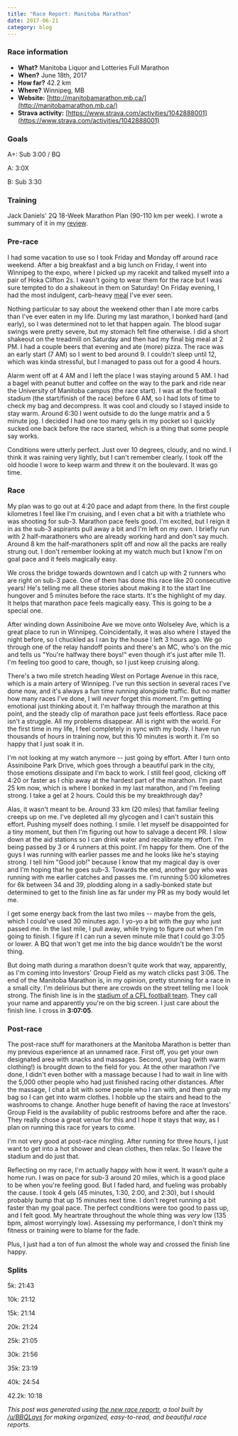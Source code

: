 ```yaml
---
title: "Race Report: Manitoba Marathon"
date: 2017-06-21
category: blog
---
```


### Race information
* **What?** Manitoba Liquor and Lotteries Full Marathon
* **When?** June 18th, 2017
* **How far?** 42.2 km
* **Where?** Winnipeg, MB
* **Website:** [http://manitobamarathon.mb.ca/](http://manitobamarathon.mb.ca/)
* **Strava activity:** [https://www.strava.com/activities/1042888001](https://www.strava.com/activities/1042888001)

### Goals

A+: Sub 3:00 / BQ

A: 3:0X

B: Sub 3:30

### Training

Jack Daniels' 2Q 18-Week Marathon Plan (90-110 km per week). I wrote a summary of it in my [review](https://www.reddit.com/r/AdvancedRunning/comments/6ieehb/training_plan_review_jack_daniels_2q_18week/).

### Pre-race

I had some vacation to use so I took Friday and Monday off around race weekend. After a big breakfast and a big lunch on Friday, I went into Winnipeg to the expo, where I picked up my racekit and talked myself into a pair of Hoka Clifton 2s. I wasn't going to wear them for the race but I was sure tempted to do a shakeout in them on Saturday! On Friday evening, I had the most indulgent, carb-heavy [meal](https://goo.gl/photos/C3Rbu46pMuYZsTXb6) I've ever seen.

Nothing particular to say about the weekend other than I ate more carbs than I've ever eaten in my life. During my last marathon, I bonked hard (and early), so I was determined not to let that happen again. The blood sugar swings were pretty severe, but my stomach felt fine otherwise. I did a short shakeout on the treadmill on Saturday and then had my final big meal at 2 PM. I had a couple beers that evening and ate (more) pizza. The race was an early start (7 AM) so I went to bed around 9. I couldn't sleep until 12, which was kinda stressful, but I managed to pass out for a good 4 hours.

Alarm went off at 4 AM and I left the place I was staying around 5 AM. I had a bagel with peanut butter and coffee on the way to the park and ride near the University of Manitoba campus (the race start). I was at the football stadium (the start/finish of the race) before 6 AM, so I had lots of time to check my bag and decompress. It was cool and cloudy so I stayed inside to stay warm. Around 6:30 I went outside to do the lunge matrix and a 5 minute jog. I decided I had one too many gels in my pocket so I quickly sucked one back before the race started, which is a thing that some people say works.

Conditions were utterly perfect. Just over 10 degrees, cloudy, and no wind. I think it was raining very lightly, but I can't remember clearly. I took off the old hoodie I wore to keep warm and threw it on the boulevard. It was go time.

### Race

My plan was to go out at 4:20 pace and adapt from there. In the first couple kilometres I feel like I'm cruising, and I even chat a bit with a triathlete who was shooting for sub-3. Marathon pace feels good. I'm excited, but I reign it in as the sub-3 aspirants pull away a bit and I'm left on my own.  I briefly run with 2 half-marathoners who are already working hard and don't say much. Around 8 km the half-marathoners split off and now all the packs are really strung out. I don't remember looking at my watch much but I know I'm on goal pace and it feels magically easy.

We cross the bridge towards downtown and I catch up with 2 runners who are right on sub-3 pace. One of them has done this race like 20 consecutive years! He's telling me all these stories about making it to the start line hungover and 5 minutes before the race starts. It's the highlight of my day. It helps that marathon pace feels magically easy. This is going to be a special one.

After winding down Assiniboine Ave we move onto Wolseley Ave, which is a great place to run in Winnipeg. Coincidentally, it was also where I stayed the night before, so I chuckled as I ran by the house I left 3 hours ago. We go through one of the relay handoff points and there's an MC, who's on the mic and tells us "You're halfway there boys!" even though it's just after mile 11. I'm feeling too good to care, though, so I just keep cruising along.

There's a two mile stretch heading West on Portage Avenue in this race, which is a main artery of Winnipeg. I've run this section in several races I've done now, and it's always a fun time running alongside traffic. But no matter how many races I've done, I will *never* forget this moment. I'm getting emotional just thinking about it. I'm halfway through the marathon at this point, and the steady clip of marathon pace just feels effortless. Race pace isn't a struggle. All my problems disappear. All is right with the world. For the first time in my life, I feel completely in sync with my body. I have run thousands of hours in training now, but this 10 minutes is worth it. I'm so happy that I just soak it in.

I'm not looking at my watch anymore -- just going by effort. After I turn onto Assiniboine Park Drive, which goes through a beautiful park in the city, those emotions dissipate and I'm back to work. I still feel good, clicking off 4:20 or faster as I chip away at the hardest part of the marathon. I'm past 25 km now, which is where I bonked in my last marathon, and I'm feeling strong. I take a gel at 2 hours. Could this be my breakthrough day?

Alas, it wasn't meant to be. Around 33 km (20 miles) that familiar feeling creeps up on me. I've depleted all my glycogen and I can't sustain this effort. Pushing myself does nothing. I smile. I let myself be disappointed for a tiny moment, but then I'm figuring out how to salvage a decent PR. I slow down at the aid stations so I can drink water and recalibrate my effort. I'm being passed by 3 or 4 runners at this point. I'm happy for them. One of the guys I was running with earlier passes me and he looks like he's staying strong. I tell him "Good job!" because I know that my magical day is over and I'm hoping that he goes sub-3. Towards the end, another guy who was running with me earlier catches and passes me. I'm running 5:00 kilometres for 6k between 34 and 39, plodding along in a sadly-bonked state but determined to get to the finish line as far under my PR as my body would let me.

I get some energy back from the last two miles -- maybe from the gels, which I could've used 30 minutes ago. I yo-yo a bit with the guy who just passed me. In the last mile, I pull away, while trying to figure out when I'm going to finish. I figure if I can run a seven minute mile that I could go 3:05 or lower. A BQ that won't get me into the big dance wouldn't be the worst thing.

But doing math during a marathon doesn't quite work that way, apparently, as I'm coming into Investors' Group Field as my watch clicks past 3:06. The end of the Manitoba Marathon is, in my opinion, pretty stunning for a race in a small city. I'm delirious but there are crowds on the street telling me I look strong. The finish line is in the [stadium of a CFL football team](http://www.marathon-photos.com/scripts/event.py?template=MPX2&new_search=1&event=Sports%2FSTCA%2F2017%2FManitoba%20Marathon&match=238). They call your name and apparently you're on the big screen. I just care about the finish line. I cross in **3:07:05**.

### Post-race

The post-race stuff for marathoners at the Manitoba Marathon is better than my previous experience at an unnamed race. First off, you get your own designated area with snacks and massages. Second, your bag (with warm clothing!) is brought down to the field for you. At the other marathon I've done, I didn't even bother with a massage because I had to wait in line with the 5,000 other people who had just finished racing other distances. After the massage, I chat a bit with some people who I ran with, and then grab my bag so I can get into warm clothes. I hobble up the stairs and head to the washrooms to change. Another huge benefit of having the race at Investors' Group Field is the availability of public restrooms before and after the race. They really chose a great venue for this and I hope it stays that way, as I plan on running this race for years to come.

I'm not very good at post-race mingling. After running for three hours, I just want to get into a hot shower and clean clothes, then relax. So I leave the stadium and do just that.

Reflecting on my race, I'm actually happy with how it went. It wasn't quite a home run. I was on pace for sub-3 around 20 miles, which is a good place to be when you're feeling good. But I faded hard, and fueling was probably the cause. I took 4 gels (45 minutes, 1:30, 2:00, and 2:30), but I should probably bump that up 15 minutes next time. I don't regret running a bit faster than my goal pace. The perfect conditions were too good to pass up, and I felt good. My heartrate throughout the whole thing was *very* low (135 bpm, almost worryingly low). Assessing my performance, I don't think my fitness or training were to blame for the fade.

Plus, I just had a ton of fun almost the whole way and crossed the finish line happy.

### Splits

5k: 21:43

10k: 21:12

15k: 21:14

20k: 21:24

25k: 21:05

30k: 21:56

35k: 23:19

40k: 24:54

42.2k: 10:18

*This post was generated using [the new race reportr](https://martellaj.github.io/race-reportr/), a tool built by [/u/BBQLays](https://www.reddit.com/u/bbqlays) for making organized, easy-to-read, and beautiful race reports.*
